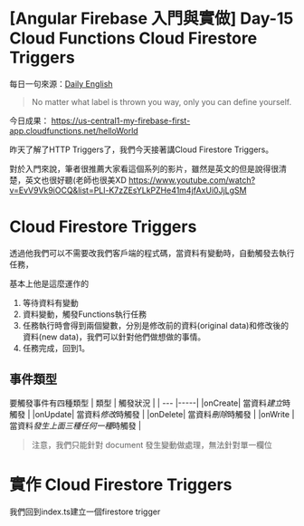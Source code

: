# [Angular Firebase 入門與實做] Day-15 Cloud Functions Cloud Firestore Triggers

每日一句來源：[Daily English](https://play.google.com/store/apps/details?id=net.eocbox.dailysentence)

> No matter what label is thrown you way, only you can define yourself.

今日成果： https://us-central1-my-firebase-first-app.cloudfunctions.net/helloWorld

昨天了解了HTTP Triggers了，我們今天接著講Cloud Firestore Triggers。

對於入門來說，筆者很推薦大家看這個系列的影片，雖然是英文的但是說得很清楚，英文也很好聽(老師也很美XD
https://www.youtube.com/watch?v=EvV9Vk9iOCQ&list=PLl-K7zZEsYLkPZHe41m4jfAxUi0JjLgSM

# Cloud Firestore Triggers

透過他我們可以不需要改我們客戶端的程式碼，當資料有變動時，自動觸發去執行任務，

基本上他是這麼運作的
1. 等待資料有變動
2. 資料變動，觸發Functions執行任務
3. 任務執行時會得到兩個變數，分別是修改前的資料(original data)和修改後的資料(new data)，我們可以針對他們做想做的事情。
4. 任務完成，回到1。

## 事件類型
要觸發事件有四種類型
| 類型 | 觸發狀況 |
| --- |-----|
|onCreate| 當資料*建立*時觸發 |
|onUpdate| 當資料*修改*時觸發 |
|onDelete| 當資料*刪除*時觸發 |
|onWrite | 當資料*發生上面三種任何一種*時觸發 |

> 注意，我們只能針對 document 發生變動做處理，無法針對單一欄位

# 實作 Cloud Firestore Triggers
我們回到index.ts建立一個firestore trigger
